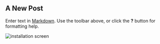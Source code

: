 ## A New Post

Enter text in [Markdown](http://daringfireball.net/projects/markdown/). Use the toolbar above, or click the **?** button for formatting help.



![installation screen](https://rkalbag.github.io/instant-feedback-docs/images/install/image-20230515-094742.png)


